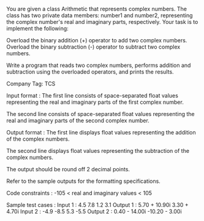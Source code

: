 You are given a class Arithmetic that represents complex numbers. The class has two private data members: number1 and number2, representing the complex number's real and imaginary parts, respectively. Your task is to implement the following:



Overload the binary addition (+) operator to add two complex numbers.
Overload the binary subtraction (-) operator to subtract two complex numbers.


Write a program that reads two complex numbers, performs addition and subtraction using the overloaded operators, and prints the results.



Company Tag: TCS

Input format :
The first line consists of space-separated float values representing the real and imaginary parts of the first complex number.

The second line consists of space-separated float values representing the real and imaginary parts of the second complex number.

Output format :
The first line displays float values representing the addition of the complex numbers.

The second line displays float values representing the subtraction of the complex numbers.



The output should be round off 2 decimal points.



Refer to the sample outputs for the formatting specifications.

Code constraints :
-105 < real and imaginary values < 105

Sample test cases :
Input 1 :
4.5 7.8
1.2 3.1
Output 1 :
5.70 + 10.90i
3.30 + 4.70i
Input 2 :
-4.9 -8.5
5.3 -5.5
Output 2 :
0.40 - 14.00i
-10.20 - 3.00i
